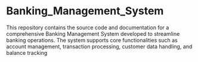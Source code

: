 # Banking_Management_System
This repository contains the source code and documentation for a comprehensive Banking Management System developed to streamline banking operations. The system supports core functionalities such as account management, transaction processing, customer data handling, and balance tracking
